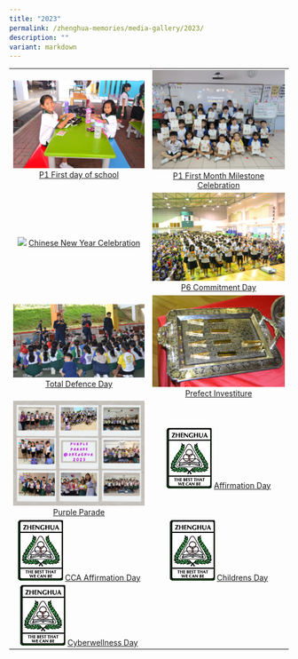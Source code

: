 ```yaml
---
title: "2023"
permalink: /zhenghua-memories/media-gallery/2023/
description: ""
variant: markdown
---
```

|                 |                                     |
|:-------------:|:----------------:|
| ![](/images/P1%20First%20Day.jpg) <a href="https://photos.app.goo.gl/M951aiUrnC8FF5R56" target="_blank"> P1 First day of school</a>      |![](/images/P1%20First%20Month.jpg)    <a href="https://photos.app.goo.gl/aYqYPncxvzmAmM1LA" target="_blank"> P1 First Month Milestone Celebration</a>
| ![](/images/Chinese%20New%20Year%202023.png) <a href="https://photos.app.goo.gl/S856sbmMsz3woUwaA" target="_blank"> Chinese New Year Celebration</a>      |![](/images/P6%20Commitment%20Day.jpg)    <a href="https://photos.app.goo.gl/pRcyVukaaTXkmh1g7" target="_blank"> P6 Commitment Day</a>
| ![](/images/total%20defence%20pri.jpg) <a href="https://photos.app.goo.gl/NxHMmwTShWp7M3Mn9" target="_blank"> Total Defence Day</a>      |![](/images/prefect%20investiture.jpg)    <a href="https://photos.app.goo.gl/T7eJpMvCcsukua718" target="_blank"> Prefect Investiture</a>
|![](/images/Purple_Parade_2023a.jpg) <a href="https://photos.app.goo.gl/nohZZkp8izbud89P6" target="_blank"> Purple Parade</a>|![](/images/Media%20gallery/2023/ZHPS_Sch_Logo.jpg) <a href="https://photos.app.goo.gl/sEKX8fES5i1qjnsP7" target="_blank"> Affirmation Day</a>
|![](/images/Media%20gallery/2023/ZHPS_Sch_Logo.jpg) <a href="https://photos.app.goo.gl/A4JhVxULyVC5F4dE8" target="_blank"> CCA Affirmation Day</a>|![](/images/Media%20gallery/2023/ZHPS_Sch_Logo.jpg) <a href="https://photos.app.goo.gl/tGDmwTa64aJyEdbK6" target="_blank"> Childrens Day</a>
|![](/images/Media%20gallery/2023/ZHPS_Sch_Logo.jpg) <a href="https://photos.app.goo.gl/Jn6UaPLMqfN7MejH7" target="_blank"> Cyberwellness Day</a>|